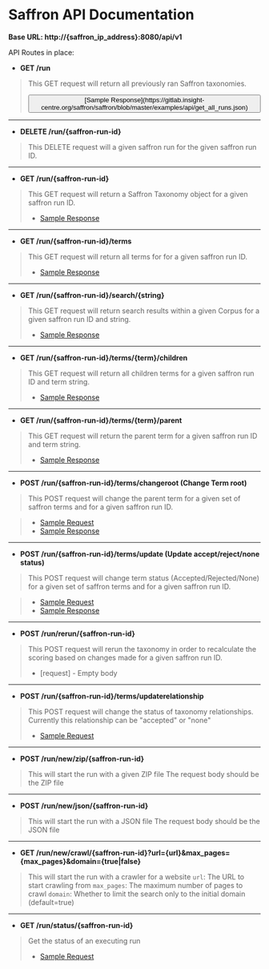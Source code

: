 Saffron API Documentation
=========================


**Base URL: http://{saffron_ip_address}:8080/api/v1**

API Routes in place:

* **GET /run**

> This GET request will return all previously ran Saffron taxonomies.  
> <p><button>[Sample Response](https://gitlab.insight-centre.org/saffron/saffron/blob/master/examples/api/get_all_runs.json)</button></p>

---

* **DELETE /run/{saffron-run-id}**

> This DELETE request will a given saffron run for the given saffron run ID.

---

* **GET /run/{saffron-run-id}**

> This GET request will return a Saffron Taxonomy object for a given saffron run ID.  
> - [Sample Response](https://gitlab.insight-centre.org/saffron/saffron/blob/master/examples/api/get_run_response.json)

---

* **GET /run/{saffron-run-id}/terms**

> This GET request will return all terms for for a given saffron run ID.  
> - [Sample Response](https://gitlab.insight-centre.org/saffron/saffron/blob/master/examples/api/get_terms_response.json)

---

* **GET /run/{saffron-run-id}/search/{string}**

> This GET request will return search results within a given Corpus for a given saffron run ID and string.  
> - [Sample Response](https://gitlab.insight-centre.org/saffron/saffron/blob/master/examples/api/get_search_response.json)

---

* **GET /run/{saffron-run-id}/terms/{term}/children**

> This GET request will return all children terms for a given saffron run ID and term string.  
> - [Sample Response](https://gitlab.insight-centre.org/saffron/saffron/blob/master/examples/api/get_children_response.json)

---

* **GET /run/{saffron-run-id}/terms/{term}/parent**

> This GET request will return the parent term for a given saffron run ID and term string.  
> - [Sample Response](https://gitlab.insight-centre.org/saffron/saffron/blob/master/examples/api/get_parent_response.json)

---

* **POST /run/{saffron-run-id}/terms/changeroot (Change Term root)**

> This POST request will change the parent term for a given set of saffron terms and for a given saffron run ID.

> - [Sample Request](https://gitlab.insight-centre.org/saffron/saffron/blob/master/examples/api/change_root_rq.json)
> - [Sample Response](https://gitlab.insight-centre.org/saffron/saffron/blob/master/examples/api/change_root_resp.json)

---

* **POST /run/{saffron-run-id}/terms/update (Update accept/reject/none status)**

> This POST request will change term status (Accepted/Rejected/None) for a given set of saffron terms and for a given saffron run ID.  

> - [Sample Request](https://gitlab.insight-centre.org/saffron/saffron/blob/master/examples/api/accept_reject_term_rq.json)
> - [Sample Response](https://gitlab.insight-centre.org/saffron/saffron/blob/master/examples/api/accept_reject_term_rs.json)

---

* **POST /run/rerun/{saffron-run-id}**

> This POST request will rerun the taxonomy in order to recalculate the scoring based on changes made for a given saffron run ID.  
> - [request] - Empty body

---

* **POST /run/{saffron-run-id}/terms/updaterelationship**

> This POST request will change the status of taxonomy relationships. Currently this relationship can be "accepted" or "none"
> - [Sample Request](https://gitlab.insight-centre.org/saffron/saffron/blob/issue92/examples/api/post_change_relationship_request.json)

---

* **POST /run/new/zip/{saffron-run-id}**

> This will start the run with a given ZIP file
> The request body should be the ZIP file

---

* **POST /run/new/json/{saffron-run-id}**

> This will start the run with a JSON file
> The request body should be the JSON file

----

* **GET /run/new/crawl/{saffron-run-id}?url={url}&max_pages={max_pages}&domain={true|false}**

> This will start the run with a crawler for a website
> `url`: The URL to start crawling from
> `max_pages`: The maximum number of pages to crawl
> `domain`: Whether to limit the search only to the initial domain (default=true)

----

* **GET /run/status/{saffron-run-id}**

> Get the status of an executing run
> - [Sample Request](https://gitlab.insight-centre.org/saffron/saffron/blob/master/examples/api/status_response.json)
